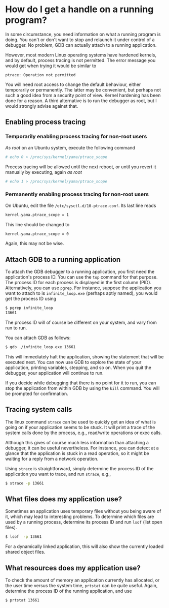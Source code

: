 # How do I get a handle on a running program?

In some circumstance, you need information on what a running program is doing.  You can't or don't want to stop and relaunch it under control of a debugger.  No problem, GDB can actually attach to a running application.

However, most modern Linux operating systems have hardened kernels, and by default, process tracing is not permitted.  The error message you would get when trying it would be similar to

    ptrace: Operation not permitted

You will need root access to change the default behaviour, either temporarily or permanently.  The latter may be convenient, but perhaps not such a good idea from a security point of view.  Kernel hardening has been done for a reason.  A third alternative is to run the debugger as root, but I would strongly advise against that.


## Enabling process tracing

### Temporarily enabling process tracing for non-root users

*As root* on an Ubuntu system, execute the following command

~~~~bash
# echo 0 > /proc/sys/kernel/yama/ptrace_scope
~~~~

Process tracing will be allowed until the next reboot, or until you revert it manually by executing, again *as root*

~~~~bash
# echo 1 > /proc/sys/kernel/yama/ptrace_scope
~~~~


### Permanently enabling process tracing for non-root users

On Ubuntu, edit the file `/etc/sysctl.d/10-ptrace.conf`.  Its last line reads

~~~~bash
kernel.yama.ptrace_scope = 1
~~~~

This line should be changed to

~~~~bash
kernel.yama.ptrace_scope = 0
~~~~

Again, this may not be wise.


## Attach GDB to a running application

To attach the GDB debugger to a running application, you first need the application's process ID.  You can use the `top` command for that purpose.  The process ID for each process is displayed in the first column (PID).  Alternatively, you can use `pgrep`.  For instance, suppose the application you want to attach to is `infinite_loop.exe` (perhaps aptly named), you would get the process ID using

~~~~bash
$ pgrep infinite_loop
13661
~~~~

The process ID will of course be different on your system, and vary from run to run.

You can attach GDB as follows:

~~~~bash
$ gdb ./infinite_loop.exe 13661
~~~~

This will immediately halt the application, showing the statement that will be executed next.  You can now use GDB to explore the state of your application, printing variables, stepping, and so on.  When you quit the debugger, your application will continue to run.

If you decide while debugging that there is no point for it to run, you can stop the application from within GDB by using the `kill` command.  You will be prompted for confirmation.


## Tracing system calls

The linux command `strace` can be used to quickly get an idea of what is going on if your application seems to be stuck.  It will print a trace of the system calls done by the process, e.g., read/write operations or exec calls.

Although this gives of course much less information than attaching a debugger, it can be useful nevertheless.  For instance, you can detect at a glance that the application is stuck in a read operation, so it might be waiting for a reply from a network operation.

Using `strace` is straightforward, simply determine the process ID of the application you want to trace, and run `strace`, e.g.,

~~~~bash
$ strace -p 13661
~~~~


## What files does my application use?

Sometimes an application uses temporary files without you being aware of it, which may lead to interesting problems.  To determine which files are used by a running process, determine its process ID and run `lsof` (list open files).

~~~~bash
$ lsof  -p 13661
~~~~

For a dynamically linked application, this will also show the currently loaded shared object files.


## What resources does my application use?

To check the amount of memory an application currently has allocated, or the user time versus the system time, `prtstat` can be quite useful.  Again, determine the process ID of the running application, and use

~~~~bash
$ prtstat 13661
~~~~
